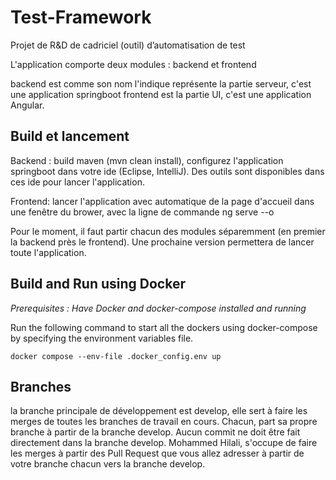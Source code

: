# Test-Framework
Projet de R&amp;D de cadriciel (outil) d’automatisation de test


L'application comporte deux modules : backend et frontend

backend est comme son nom l'indique représente la partie serveur, c'est une application springboot
frontend est la partie UI, c'est une application Angular.

## Build et lancement

Backend : build maven (mvn clean install), configurez l'application springboot dans votre ide (Eclipse, IntelliJ).
Des outils sont disponibles dans ces ide pour lancer l'application.

Frontend: lancer l'application avec automatique de la page d'accueil dans une fenêtre du brower, avec la ligne de commande
ng serve --o

Pour le moment, il faut partir chacun des modules séparemment (en premier la backend près le frontend). Une prochaine version
permettera de lancer toute l'application.

## Build and Run using Docker

*Prerequisites : Have Docker and docker-compose installed and running*

Run the following command to start all the dockers using docker-compose by specifying the environment variables file.
```shell
docker compose --env-file .docker_config.env up
```

## Branches

la branche principale de développement est develop, elle sert à faire les merges de toutes les branches de travail en cours.
Chacun, part sa propre branche à partir de la branche develop.
Aucun commit ne doit être fait directement dans la branche develop.
Mohammed Hilali, s'occupe de faire les merges à partir des Pull Request que vous allez adresser à partir de votre branche chacun vers la branche develop.

